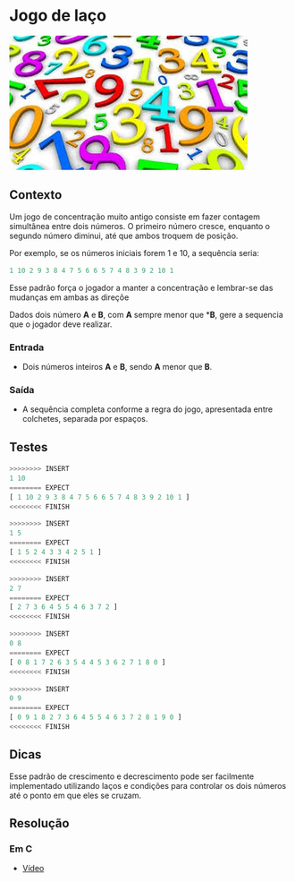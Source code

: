 # Jogo de laço

![_](cover.jpg)

## Contexto

Um jogo de concentração muito antigo consiste em fazer contagem simultânea entre dois números. O primeiro número cresce, enquanto o segundo número diminui, até que ambos troquem de posição.

Por exemplo, se os números iniciais forem 1 e 10, a sequência seria:

```py
1 10 2 9 3 8 4 7 5 6 6 5 7 4 8 3 9 2 10 1
```

Esse padrão força o jogador a manter a concentração e lembrar-se das mudanças em ambas as direçõe

Dados dois número **A** e **B**, com **A** sempre menor que ***B**, gere a sequencia que o jogador deve realizar.

### Entrada

- Dois números inteiros **A** e **B**, sendo **A** menor que **B**.

### Saída

- A sequência completa conforme a regra do jogo, apresentada entre colchetes, separada por espaços.

## Testes

```py
>>>>>>>> INSERT
1 10
======== EXPECT
[ 1 10 2 9 3 8 4 7 5 6 6 5 7 4 8 3 9 2 10 1 ]
<<<<<<<< FINISH
```

```py
>>>>>>>> INSERT
1 5
======== EXPECT
[ 1 5 2 4 3 3 4 2 5 1 ]
<<<<<<<< FINISH
```

```py
>>>>>>>> INSERT
2 7
======== EXPECT
[ 2 7 3 6 4 5 5 4 6 3 7 2 ]
<<<<<<<< FINISH
```

```py
>>>>>>>> INSERT
0 8
======== EXPECT
[ 0 8 1 7 2 6 3 5 4 4 5 3 6 2 7 1 8 0 ]
<<<<<<<< FINISH
```

```py
>>>>>>>> INSERT
0 9
======== EXPECT
[ 0 9 1 8 2 7 3 6 4 5 5 4 6 3 7 2 8 1 9 0 ]
<<<<<<<< FINISH
```

## Dicas

Esse padrão de crescimento e decrescimento pode ser facilmente implementado utilizando laços e condições para controlar os dois números até o ponto em que eles se cruzam.

## Resolução

### Em C

- [Vídeo](https://youtu.be/L9FmHLc87uw)
